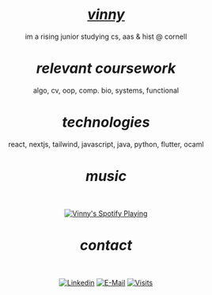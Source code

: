 # <div align="center"><b><i><a href="https://vinnyh125.github.io/" target="_blank">vinny</a></i></b></div>

<div align="center">im a rising junior studying cs, aas & hist @ cornell</div>

# <div align="center"><b><i>relevant coursework</i></b></div>

<div align="center">algo, cv, oop, comp. bio, systems, functional

# <div align="center"><b><i>technologies</i></b></div>

<div align="center">react, nextjs, tailwind, javascript, java, python, flutter,  ocaml</div>

# <div align="center"><b><i>music</i></b></div>
&nbsp;<div align="center">
  [![Vinny's Spotify Playing](https://novatorem-61o7iuimp-vinnyh125.vercel.app/api/spotify/?background_color=0e1118&border_color=22252c)](https://open.spotify.com/user/qbekfev4yct7lr4tsy6mg78ie)
</div>

# <div align="center"><b><i>contact</i></b></div>
&nbsp;<div align="center">
[![Linkedin](https://img.shields.io/badge/linked-in-369?style=flat-square&logo=linkedin&logoColor=white&color=blue)](https://www.linkedin.com/in/vhuang0125/)
[![E-Mail](https://img.shields.io/badge/email-reveal-2a8?style=flat-square&logo=gmail&logoColor=white)](mailto:vincenthuang0125@gmail.com)
[![Visits](https://komarev.com/ghpvc/?username=vinnyh125&logo=GitHub&label=github%20visits&color=336699&logoColor=white&style=flat-square)](https://github.com/vinnyh125)
